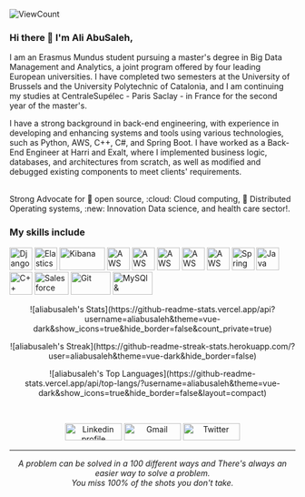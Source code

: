 <!-- ### Hi there 👋 -->

<!--
**aliabusaleh/aliabusaleh** is a ✨ _special_ ✨ repository because its `README.md` (this file) appears on your GitHub profile.

Here are some ideas to get you started:

- 🔭 I’m currently working on ...
- 🌱 I’m currently learning ...
- 👯 I’m looking to collaborate on ...
- 🤔 I’m looking for help with ...
- 💬 Ask me about ...
- 📫 How to reach me: ...
- 😄 Pronouns: ...
- ⚡ Fun fact: ...
-->
![ViewCount](https://views.whatilearened.today/views/github/aliabusaleh/Thomas-George-T.svg?cache=remove)

### Hi there 👋 I'm Ali AbuSaleh,

I am an Erasmus Mundus student pursuing a master's degree in Big Data Management and Analytics, a joint program offered by four leading European universities. I have completed two semesters at the University of Brussels and the University Polytechnic of Catalonia, and I am continuing my studies at CentraleSupélec - Paris Saclay - in France for the second year of the master's. 

I have a strong background in back-end engineering, with experience in developing and enhancing systems and tools using various technologies, such as Python, AWS, C++, C#, and Spring Boot. I have worked as a Back-End Engineer at Harri and Exalt, where I implemented business logic, databases, and architectures from scratch, as well as modified and debugged existing components to meet clients' requirements.

</br>
Strong Advocate for 📜 open source, :cloud: Cloud computing, 🚀 Distributed Operating systems, :new: Innovation Data science, and health care sector!.


### My skills include

<p align="left">
	<img title="Django" src="http://www.creons-votre-site.com/wp-content/uploads/2017/05/django-logo.png" width="40" height="40" />
	<img title="Elasticsearch" src="https://user.oc-static.com/upload/2017/10/10/15076639807937_Elasticsearch-Logo-Color-V.jpg.png" width="40" height="40" />
	<img title="Kibana" src="https://i.pinimg.com/originals/1f/4b/35/1f4b351501bafeb05af336efa643970c.png"  width="80" height="40" />
	<img title="AWS Lambda" src="https://miro.medium.com/max/1400/1*djBovuUveshzYa9_TqPJzg.png" width="40" height="40" />
	<img title="AWS SQS" src="https://www.snaplogic.com/wp-content/uploads/2018/02/AmazonSQS_400x400-1-1.png" width="40" height="40" />
	<img title="AWS SNS" src="https://www.kamprasad.com/wp-content/uploads/2019/07/amazon_sns.png" width="40" height="40" />
	<img title="AWS RDS" src="https://miro.medium.com/max/1140/1*CHOz8lCaOVf0uamEOY2-Og.png" width="40" height="40" />
	<img title="AWS Step Functions" src="https://media-exp1.licdn.com/dms/image/C4E12AQGqm2eLKFVrbA/article-cover_image-shrink_600_2000/0/1572013929551?e=2147483647&v=beta&t=3X-_wEYOHXCvqk9eFn0u5tXGq-PcA5dAuP5BQYowCDE" width="40" height="40" />
	<img title="Spring Boot" src="https://www.pngfind.com/pngs/m/53-535670_spring-framework-logo-spring-boot-hd-png-download.png" width="40" height="40" />
	<img title="Java" src="https://upload.wikimedia.org/wikipedia/en/3/30/Java_programming_language_logo.svg" width="40" height="40" />
	<img title="C++" src="https://upload.wikimedia.org/wikipedia/commons/1/18/ISO_C%2B%2B_Logo.svg" width="40" height="40" />
	<img title="Salesforce" src="https://seeklogo.com/images/S/salesforce-logo-F6B237ABDC-seeklogo.com.png" width="60" height="40" />
	<img title="Git" src="https://raw.githubusercontent.com/Thomas-George-T/Thomas-George-T/master/assets/git.svg" width="70" height="40" />
	<img title="MySQl & MariaDB" src="https://cdn-icons-png.flaticon.com/512/919/919836.png" width="70" height="40" />
</p>
   <p align="center">
  ![aliabusaleh's Stats](https://github-readme-stats.vercel.app/api?username=aliabusaleh&theme=vue-dark&show_icons=true&hide_border=false&count_private=true)
</p>

   <p align="center">
![aliabusaleh's Streak](https://github-readme-streak-stats.herokuapp.com/?user=aliabusaleh&theme=vue-dark&hide_border=false)
</p>

   <p align="center">
![aliabusaleh's Top Languages](https://github-readme-stats.vercel.app/api/top-langs/?username=aliabusaleh&theme=vue-dark&show_icons=true&hide_border=false&layout=compact)   
</p>


<br>
<p align="center">
    <a href="https://www.linkedin.com/in/alighabusaleh/"><img alt="Linkedin profile" title="Linkedin" src="https://raw.githubusercontent.com/Thomas-George-T/Thomas-George-T/master/assets/linkedin.svg" width="100" height="30" /></a>
    <a href="mailto:alighabusaleh@gmail.com"><img alt="Gmail" src="https://raw.githubusercontent.com/Thomas-George-T/Thomas-George-T/master/assets/google-gmail.svg" title="Email" width="100" height="30" /></a>
    <a href="https://twitter.com"><img alt="Twitter" src="https://raw.githubusercontent.com/Thomas-George-T/Thomas-George-T/master/assets/twitter.svg" title="Twitter" width="100" height="30" /></a>
</p>
<hr \>
<p align="center">
   <i>A problem can be solved in a 100 different ways and There's always an easier way to solve a problem.</i>
   <br>
   <i>You miss 100% of the shots you don't take.</i>
</p>       
 
 
